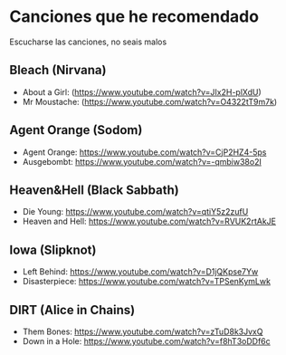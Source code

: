 # Canciones que he recomendado

Escucharse las canciones, no seais malos
##
## Bleach (Nirvana) 

- About a Girl: (https://www.youtube.com/watch?v=JIx2H-plXdU)
- Mr Moustache: (https://www.youtube.com/watch?v=O4322tT9m7k)

##
## Agent Orange (Sodom)

- Agent Orange:  https://www.youtube.com/watch?v=CjP2HZ4-5ps
- Ausgebombt: https://www.youtube.com/watch?v=-qmbiw38o2I

##

## Heaven&Hell (Black Sabbath)
- Die Young: https://www.youtube.com/watch?v=qtiY5z2zufU
- Heaven and Hell: https://www.youtube.com/watch?v=RVUK2rtAkJE


##
## Iowa (Slipknot)

- Left Behind: https://www.youtube.com/watch?v=D1jQKpse7Yw
 - Disasterpiece: https://www.youtube.com/watch?v=TPSenKymLwk

##
## DIRT (Alice in Chains)

- Them Bones: https://www.youtube.com/watch?v=zTuD8k3JvxQ
- Down in a Hole: https://www.youtube.com/watch?v=f8hT3oDDf6c

